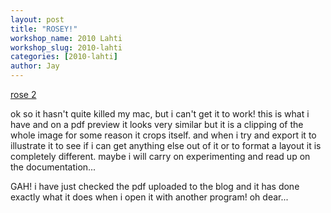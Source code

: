 ```yaml
---
layout: post
title: "ROSEY!"
workshop_name: 2010 Lahti
workshop_slug: 2010-lahti
categories: [2010-lahti]
author: Jay 
---
```

<a href='http://workshops.nodebox.net/2010/wp-content/uploads/rose-2.pdf'>rose 2</a>

ok so it hasn't quite killed my mac, but i can't get it to work! this is what i have and on a pdf preview it looks very similar but it is a clipping of the whole image for some reason it crops itself. and when i try and export it to illustrate it to see if i can get anything else out of it or to format a layout it is completely different. maybe i will carry on experimenting and read up on the documentation...

GAH! i have just checked the pdf uploaded to the blog and it has done exactly what it does when i open it with another program! oh dear...
